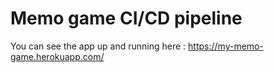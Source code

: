 # Memo game CI/CD pipeline

You can see the app up and running here : https://my-memo-game.herokuapp.com/

